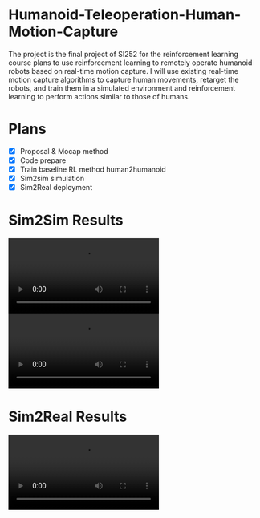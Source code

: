 # Humanoid-Teleoperation-Human-Motion-Capture
The project is the final project of SI252 for the reinforcement learning course plans to use reinforcement learning to remotely operate humanoid robots based on real-time motion capture. I will use existing real-time motion capture algorithms to capture human movements, retarget the robots, and train them in a simulated environment and reinforcement learning to perform actions similar to those of humans.

# Plans
- [X] Proposal & Mocap method
- [X] Code prepare
- [X] Train baseline RL method human2humanoid
- [X] Sim2sim simulation
- [X] Sim2Real deployment

# Sim2Sim Results
![![G1-ISAACGYM](vids/92850b45542bda07c2c174f077371625.PNG)](vids/16346.MP4)
![![G1-MUJOCO](vids/WX20250604-125229@2x.png)](vids/16437.MP4)

# Sim2Real Results
![![G1](vids/WX20250604-125425@2x.png)](vids/sd1746686806_2.MP4)